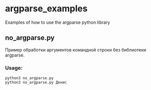 # argparse_examples
Examples of how to use the argparse python library

## no_argparse.py
Пример обработки аргументов командной строки без библиотеки argparse.
### Usage:
```
python3 no_argparse.py
python3 no_argparse.py Денис
```
